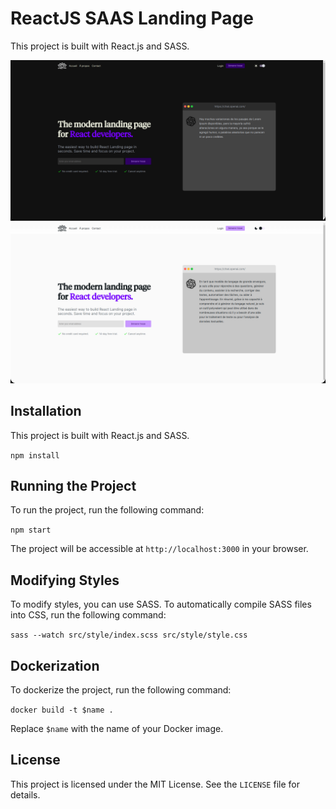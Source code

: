 # ReactJS SAAS Landing Page

This project is built with React.js and SASS.

![Image Alt Text](images/lp-dark-desktop.png)
![Image Alt Text](images/lp-light-dektop.png)

## Installation
This project is built with React.js and SASS.

`npm install`

## Running the Project

To run the project, run the following command:

`npm start`


The project will be accessible at `http://localhost:3000` in your browser.

## Modifying Styles

To modify styles, you can use SASS. To automatically compile SASS files into CSS, run the following command:

`sass --watch src/style/index.scss src/style/style.css`


## Dockerization

To dockerize the project, run the following command:

`docker build -t $name .`

Replace `$name` with the name of your Docker image.

## License

This project is licensed under the MIT License. See the `LICENSE` file for details.
